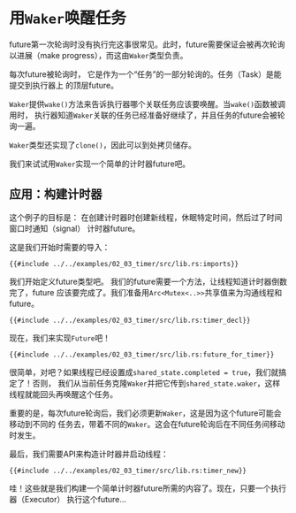 # 用`Waker`唤醒任务

future第一次轮询时没有执行完这事很常见。此时，future需要保证会被再次轮询以进展（make
progress），而这由`Waker`类型负责。

每次future被轮询时， 它是作为一个“任务”的一部分轮询的。任务（Task）是能提交到执行器上
的顶层future。

`Waker`提供`wake()`方法来告诉执行器哪个关联任务应该要唤醒。当`wake()`函数被调用时，
执行器知道`Waker`关联的任务已经准备好继续了，并且任务的future会被轮询一遍。

`Waker`类型还实现了`clone()`，因此可以到处拷贝储存。

我们来试试用`Waker`实现一个简单的计时器future吧。

## 应用：构建计时器

这个例子的目标是： 在创建计时器时创建新线程，休眠特定时间，然后过了时间窗口时通知（signal）
计时器future。

这是我们开始时需要的导入：

```rust,no_run
{{#include ../../examples/02_03_timer/src/lib.rs:imports}}
```

我们开始定义future类型吧。 我们的future需要一个方法，让线程知道计时器倒数完了，future
应该要完成了。我们准备用`Arc<Mutex<..>>`共享值来为沟通线程和future。

```rust,no_run
{{#include ../../examples/02_03_timer/src/lib.rs:timer_decl}}
```

现在，我们来实现`Future`吧！

```rust,no_run
{{#include ../../examples/02_03_timer/src/lib.rs:future_for_timer}}
```

很简单，对吧？如果线程已经设置成`shared_state.completed = true`，我们就搞定了！否则，
我们从当前任务克隆`Waker`并把它传到`shared_state.waker`，这样线程就能回头再唤醒这个任务。

重要的是，每次future轮询后，我们必须更新`Waker`，这是因为这个future可能会移动到不同的
任务去，带着不同的`Waker`。这会在future轮询后在不同任务间移动时发生。

最后，我们需要API来构造计时器并启动线程：

```rust,no_run
{{#include ../../examples/02_03_timer/src/lib.rs:timer_new}}
```

哇！这些就是我们构建一个简单计时器future所需的内容了。现在，只要一个执行器（Executor）
执行这个future...
